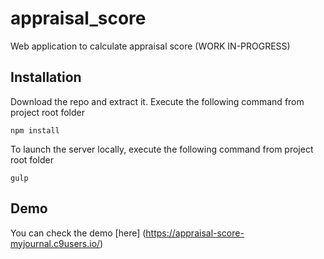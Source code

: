# appraisal_score
Web application to calculate appraisal score (WORK IN-PROGRESS)

## Installation
Download the repo and extract it. Execute the following command from project root folder 

`npm install`

To launch the server locally, execute the following command from project root folder 

`gulp`

## Demo
You can check the demo [here] (https://appraisal-score-myjournal.c9users.io/)